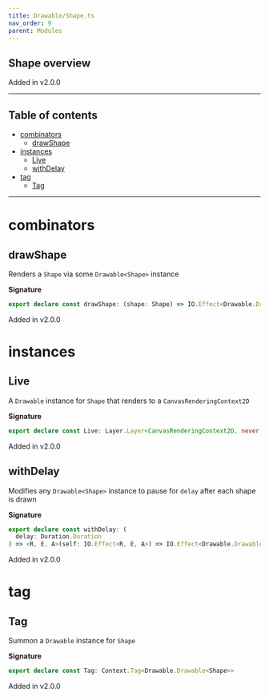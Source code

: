 ```yaml
---
title: Drawable/Shape.ts
nav_order: 9
parent: Modules
---
```


## Shape overview

Added in v2.0.0

---

<h2 class="text-delta">Table of contents</h2>

- [combinators](#combinators)
  - [drawShape](#drawshape)
- [instances](#instances)
  - [Live](#live)
  - [withDelay](#withdelay)
- [tag](#tag)
  - [Tag](#tag)

---

# combinators

## drawShape

Renders a `Shape` via some `Drawable<Shape>` instance

**Signature**

```ts
export declare const drawShape: (shape: Shape) => IO.Effect<Drawable.Drawable<Shape>, never, void>
```

Added in v2.0.0

# instances

## Live

A `Drawable` instance for `Shape` that renders
to a `CanvasRenderingContext2D`

**Signature**

```ts
export declare const Live: Layer.Layer<CanvasRenderingContext2D, never, Drawable.Drawable<Shape>>
```

Added in v2.0.0

## withDelay

Modifies any `Drawable<Shape>` instance to pause
for `delay` after each shape is drawn

**Signature**

```ts
export declare const withDelay: (
  delay: Duration.Duration
) => <R, E, A>(self: IO.Effect<R, E, A>) => IO.Effect<Drawable.Drawable<Shape> | R, E, A>
```

Added in v2.0.0

# tag

## Tag

Summon a `Drawable` instance for `Shape`

**Signature**

```ts
export declare const Tag: Context.Tag<Drawable.Drawable<Shape>>
```

Added in v2.0.0

